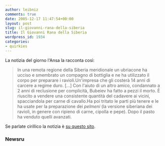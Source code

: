 ```yaml
---
author: leibniz
comments: true
date: 2005-12-17 11:47:54+00:00
layout: post
slug: il-giovanni-rana-della-siberia
title: Il Giovanni Rana della Siberia
wordpress_id: 1934
categories:
- quirkies
---
```


La notizia del giorno l'Ansa la racconta così:

> In una remota regione della Siberia meridionale un ubriacone ha ucciso e smembrato un compagno di bottiglia e ne ha utilizzato il corpo per preparare i ravioli.Un'impresa che gli costerà 14 anni di carcere a regime duro. [...] Con l'aiuto di un altro amico, condannato a
2 anni di reclusione per complicità, Bubeiev ha fatto a pezzi il morto. È riuscito a vendere una consistente quantità del cadavere ai vicini, spacciandola per carne di cavallo.Ha poi tritato le parti più tenere e le ha usate per la preparazione dei _pelmeni_ (la versione siberiana dei ravioli, in genere con ripieno di carne, cipolla e pepe). Dopo il pasto ha venduto quelli avanzati.

  

Se parlate cirillico la notizia è [su questo sito](http://www.newsru.com/).

### Newsru
